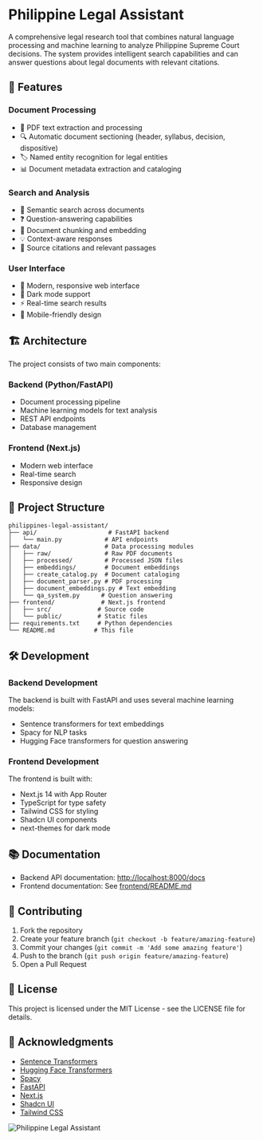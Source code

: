# Philippine Legal Assistant

A comprehensive legal research tool that combines natural language processing and machine learning to analyze Philippine Supreme Court decisions. The system provides intelligent search capabilities and can answer questions about legal documents with relevant citations.

## 🌟 Features

### Document Processing

- 📄 PDF text extraction and processing
- 🔍 Automatic document sectioning (header, syllabus, decision, dispositive)
- 🏷️ Named entity recognition for legal entities
- 📊 Document metadata extraction and cataloging

### Search and Analysis

- 🔎 Semantic search across documents
- ❓ Question-answering capabilities
- 📑 Document chunking and embedding
- 💡 Context-aware responses
- 📌 Source citations and relevant passages

### User Interface

- 🎨 Modern, responsive web interface
- 🌙 Dark mode support
- ⚡ Real-time search results
- 📱 Mobile-friendly design

## 🏗️ Architecture

The project consists of two main components:

### Backend (Python/FastAPI)

- Document processing pipeline
- Machine learning models for text analysis
- REST API endpoints
- Database management

### Frontend (Next.js)

- Modern web interface
- Real-time search
- Responsive design

## 📁 Project Structure

```
philippines-legal-assistant/
├── api/                    # FastAPI backend
│   └── main.py            # API endpoints
├── data/                  # Data processing modules
│   ├── raw/               # Raw PDF documents
│   ├── processed/         # Processed JSON files
│   ├── embeddings/        # Document embeddings
│   ├── create_catalog.py  # Document cataloging
│   ├── document_parser.py # PDF processing
│   ├── document_embeddings.py # Text embedding
│   └── qa_system.py      # Question answering
├── frontend/             # Next.js frontend
│   ├── src/             # Source code
│   └── public/          # Static files
├── requirements.txt     # Python dependencies
└── README.md           # This file
```

## 🛠️ Development

### Backend Development

The backend is built with FastAPI and uses several machine learning models:

- Sentence transformers for text embeddings
- Spacy for NLP tasks
- Hugging Face transformers for question answering

### Frontend Development

The frontend is built with:

- Next.js 14 with App Router
- TypeScript for type safety
- Tailwind CSS for styling
- Shadcn UI components
- next-themes for dark mode

## 📚 Documentation

- Backend API documentation: [http://localhost:8000/docs](http://localhost:8000/docs)
- Frontend documentation: See [frontend/README.md](frontend/README.md)

## 🤝 Contributing

1. Fork the repository
2. Create your feature branch (`git checkout -b feature/amazing-feature`)
3. Commit your changes (`git commit -m 'Add some amazing feature'`)
4. Push to the branch (`git push origin feature/amazing-feature`)
5. Open a Pull Request

## 📄 License

This project is licensed under the MIT License - see the LICENSE file for details.

## 🙏 Acknowledgments

- [Sentence Transformers](https://www.sbert.net/)
- [Hugging Face Transformers](https://huggingface.co/transformers/)
- [Spacy](https://spacy.io/)
- [FastAPI](https://fastapi.tiangolo.com/)
- [Next.js](https://nextjs.org/)
- [Shadcn UI](https://ui.shadcn.com/)
- [Tailwind CSS](https://tailwindcss.com/)

![Philippine Legal Assistant](https://github.com/user-attachments/assets/87fd1629-2949-4ebc-95f3-b5bcdbdf0478)
